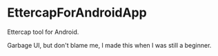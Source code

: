 # EttercapForAndroidApp

Ettercap tool for Android.

Garbage UI, but don't blame me, I made this when I was still a beginner.
